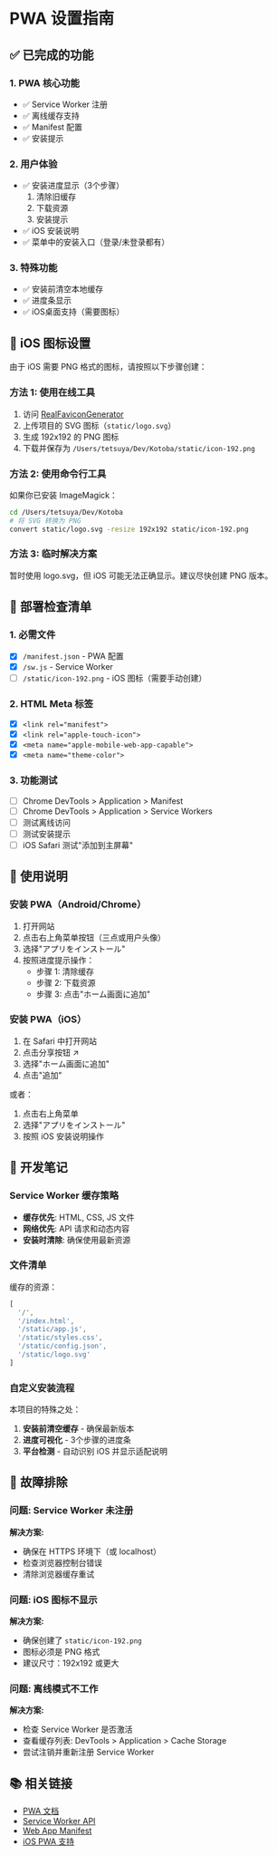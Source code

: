 # PWA 设置指南

## ✅ 已完成的功能

### 1. PWA 核心功能
- ✅ Service Worker 注册
- ✅ 离线缓存支持
- ✅ Manifest 配置
- ✅ 安装提示

### 2. 用户体验
- ✅ 安装进度显示（3个步骤）
  1. 清除旧缓存
  2. 下载资源
  3. 安装提示
- ✅ iOS 安装说明
- ✅ 菜单中的安装入口（登录/未登录都有）

### 3. 特殊功能
- ✅ 安装前清空本地缓存
- ✅ 进度条显示
- ✅ iOS桌面支持（需要图标）

## 📱 iOS 图标设置

由于 iOS 需要 PNG 格式的图标，请按照以下步骤创建：

### 方法 1: 使用在线工具

1. 访问 [RealFaviconGenerator](https://realfavicongenerator.net/)
2. 上传项目的 SVG 图标（`static/logo.svg`）
3. 生成 192x192 的 PNG 图标
4. 下载并保存为 `/Users/tetsuya/Dev/Kotoba/static/icon-192.png`

### 方法 2: 使用命令行工具

如果你已安装 ImageMagick：

```bash
cd /Users/tetsuya/Dev/Kotoba
# 将 SVG 转换为 PNG
convert static/logo.svg -resize 192x192 static/icon-192.png
```

### 方法 3: 临时解决方案

暂时使用 logo.svg，但 iOS 可能无法正确显示。建议尽快创建 PNG 版本。

## 🚀 部署检查清单

### 1. 必需文件
- [x] `/manifest.json` - PWA 配置
- [x] `/sw.js` - Service Worker
- [ ] `/static/icon-192.png` - iOS 图标（需要手动创建）

### 2. HTML Meta 标签
- [x] `<link rel="manifest">`
- [x] `<link rel="apple-touch-icon">`
- [x] `<meta name="apple-mobile-web-app-capable">`
- [x] `<meta name="theme-color">`

### 3. 功能测试
- [ ] Chrome DevTools > Application > Manifest
- [ ] Chrome DevTools > Application > Service Workers
- [ ] 测试离线访问
- [ ] 测试安装提示
- [ ] iOS Safari 测试"添加到主屏幕"

## 📝 使用说明

### 安装 PWA（Android/Chrome）

1. 打开网站
2. 点击右上角菜单按钮（三点或用户头像）
3. 选择"アプリをインストール"
4. 按照进度提示操作：
   - 步骤 1: 清除缓存
   - 步骤 2: 下载资源
   - 步骤 3: 点击"ホーム画面に追加"

### 安装 PWA（iOS）

1. 在 Safari 中打开网站
2. 点击分享按钮 ↗️
3. 选择"ホーム画面に追加"
4. 点击"追加"

或者：

1. 点击右上角菜单
2. 选择"アプリをインストール"
3. 按照 iOS 安装说明操作

## 🔧 开发笔记

### Service Worker 缓存策略

- **缓存优先**: HTML, CSS, JS 文件
- **网络优先**: API 请求和动态内容
- **安装时清除**: 确保使用最新资源

### 文件清单

缓存的资源：
```javascript
[
  '/',
  '/index.html',
  '/static/app.js',
  '/static/styles.css',
  '/static/config.json',
  '/static/logo.svg'
]
```

### 自定义安装流程

本项目的特殊之处：
1. **安装前清空缓存** - 确保最新版本
2. **进度可视化** - 3个步骤的进度条
3. **平台检测** - 自动识别 iOS 并显示适配说明

## 🐛 故障排除

### 问题: Service Worker 未注册

**解决方案:**
- 确保在 HTTPS 环境下（或 localhost）
- 检查浏览器控制台错误
- 清除浏览器缓存重试

### 问题: iOS 图标不显示

**解决方案:**
- 确保创建了 `static/icon-192.png`
- 图标必须是 PNG 格式
- 建议尺寸：192x192 或更大

### 问题: 离线模式不工作

**解决方案:**
- 检查 Service Worker 是否激活
- 查看缓存列表: DevTools > Application > Cache Storage
- 尝试注销并重新注册 Service Worker

## 📚 相关链接

- [PWA 文档](https://web.dev/progressive-web-apps/)
- [Service Worker API](https://developer.mozilla.org/en-US/docs/Web/API/Service_Worker_API)
- [Web App Manifest](https://developer.mozilla.org/en-US/docs/Web/Manifest)
- [iOS PWA 支持](https://developer.apple.com/library/archive/documentation/AppleApplications/Reference/SafariWebContent/ConfiguringWebApplications/ConfiguringWebApplications.html)

